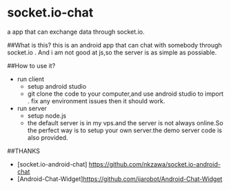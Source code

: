 # socket.io-chat
a app that can exchange data through socket.io.

##What is this?
this is an android app that can chat with somebody through socket.io . 
And i am not good at js,so the server is as simple as possiable.

##How to use it?
* run client
  * setup android studio 
  * git clone the code to your computer,and use android studio to import .
    fix any environment issues then it should work.
* run server
  * setup node.js
  * the default server is 
    in my vps.and the server is not always online.So the perfect way is to
    setup your own server.the demo server code is also provided.
    
    
##THANKS
* [socket.io-android-chat] https://github.com/nkzawa/socket.io-android-chat
* [Android-Chat-Widget]https://github.com/ijarobot/Android-Chat-Widget
